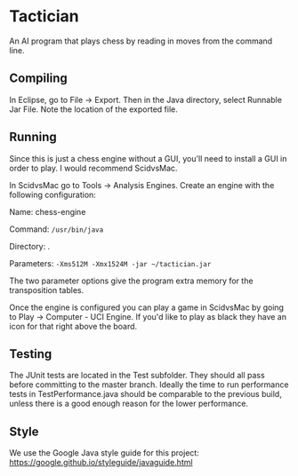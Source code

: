 # Tactician

An AI program that plays chess by reading in moves from the command line.

## Compiling

In Eclipse, go to File -> Export. Then in the Java directory, select Runnable Jar File. Note the location of the exported file.

## Running

Since this is just a chess engine without a GUI, you'll need to install a GUI in order to play. I would recommend ScidvsMac.

In ScidvsMac go to Tools -> Analysis Engines. Create an engine with the following configuration:

Name: chess-engine

Command: `/usr/bin/java`

Directory: .

Parameters: `-Xms512M -Xmx1524M -jar ~/tactician.jar`

The two parameter options give the program extra memory for the transposition tables.

Once the engine is configured you can play a game in ScidvsMac by going to Play -> Computer - UCI Engine. If you'd like to play as black they have an icon for that right above the board.

## Testing

The JUnit tests are located in the Test subfolder. They should all pass before committing to the master branch. Ideally the time to run performance tests in TestPerformance.java should be comparable to the previous build, unless there is a good enough reason for the lower performance.

## Style

We use the Google Java style guide for this project: https://google.github.io/styleguide/javaguide.html

